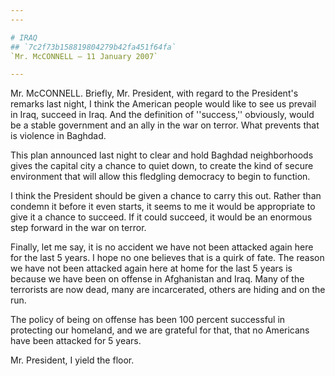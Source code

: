 ```yaml
---
---

# IRAQ
## `7c2f73b158819804279b42fa451f64fa`
`Mr. McCONNELL — 11 January 2007`

---
```



Mr. McCONNELL. Briefly, Mr. President, with regard to the President's 
remarks last night, I think the American people would like to see us 
prevail in Iraq, succeed in Iraq. And the definition of ''success,'' 
obviously, would be a stable government and an ally in the war on 
terror. What prevents that is violence in Baghdad.

This plan announced last night to clear and hold Baghdad 
neighborhoods gives the capital city a chance to quiet down, to create 
the kind of secure environment that will allow this fledgling democracy 
to begin to function.

I think the President should be given a chance to carry this out. 
Rather than condemn it before it even starts, it seems to me it would 
be appropriate to give it a chance to succeed. If it could succeed, it 
would be an enormous step forward in the war on terror.

Finally, let me say, it is no accident we have not been attacked 
again here for the last 5 years. I hope no one believes that is a quirk 
of fate. The reason we have not been attacked again here at home for 
the last 5 years is because we have been on offense in Afghanistan and 
Iraq. Many of the terrorists are now dead, many are incarcerated, 
others are hiding and on the run.

The policy of being on offense has been 100 percent successful in 
protecting our homeland, and we are grateful for that, that no 
Americans have been attacked for 5 years.

Mr. President, I yield the floor.
